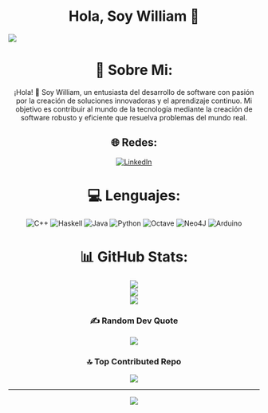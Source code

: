 <div align="center">
<h1 aling="center">Hola, Soy William 👋 </h1>
</div>
<img src="https://d2a5isokysfowx.cloudfront.net/wp-content/uploads/2022/03/que-se-necesita-estudiar-para-ser-programador-scaled.jpg">
<div align="center">

# 💫 Sobre Mi:
¡Hola! 👋 Soy William, un entusiasta del desarrollo de software con pasión por la creación de soluciones innovadoras y el aprendizaje continuo. Mi objetivo es contribuir al mundo de la tecnología mediante la creación de software robusto y eficiente que resuelva problemas del mundo real.

## 🌐 Redes:
[![LinkedIn](https://img.shields.io/badge/LinkedIn-%230077B5.svg?logo=linkedin&logoColor=white)](https://linkedin.com/in/miranda-william) 

# 💻 Lenguajes:
![C++](https://img.shields.io/badge/c++-%2300599C.svg?style=for-the-badge&logo=c%2B%2B&logoColor=white) ![Haskell](https://img.shields.io/badge/Haskell-5e5086?style=for-the-badge&logo=haskell&logoColor=white) ![Java](https://img.shields.io/badge/java-%23ED8B00.svg?style=for-the-badge&logo=openjdk&logoColor=white) ![Python](https://img.shields.io/badge/python-3670A0?style=for-the-badge&logo=python&logoColor=ffdd54) ![Octave](https://img.shields.io/badge/OCTAVE-darkblue?style=for-the-badge&logo=octave&logoColor=fcd683) ![Neo4J](https://img.shields.io/badge/Neo4j-008CC1?style=for-the-badge&logo=neo4j&logoColor=white) ![Arduino](https://img.shields.io/badge/-Arduino-00979D?style=for-the-badge&logo=Arduino&logoColor=white)
# 📊 GitHub Stats:
![](https://github-readme-stats.vercel.app/api?username=WillHelm696&theme=city_light&hide_border=false&include_all_commits=false&count_private=false)<br/>
![](https://github-readme-streak-stats.herokuapp.com/?user=WillHelm696&theme=city_light&hide_border=false)<br/>
![](https://github-readme-stats.vercel.app/api/top-langs/?username=WillHelm696&theme=city_light&hide_border=false&include_all_commits=false&count_private=false&layout=compact)

### ✍️ Random Dev Quote
![](https://quotes-github-readme.vercel.app/api?type=horizontal&theme=light)

### 🔝 Top Contributed Repo
![](https://github-contributor-stats.vercel.app/api?username=WillHelm696&limit=5&theme=dark&combine_all_yearly_contributions=true)

---
[![](https://visitcount.itsvg.in/api?id=WillHelm696&icon=0&color=0)](https://visitcount.itsvg.in)


<!-- Proudly created with GPRM ( https://gprm.itsvg.in ) -->
<!--
**WillHelm696/WillHelm696** is a ✨ _special_ ✨ repository because its `README.md` (this file) appears on your GitHub profile.

Here are some ideas to get you started:

- 🔭 I’m currently working on ...
- 🌱 I’m currently learning ...
- 👯 I’m looking to collaborate on ...
- 🤔 I’m looking for help with ...
- 💬 Ask me about ...
- 📫 How to reach me: ...
- 😄 Pronouns: ...
- ⚡ Fun fact: ...
-->
